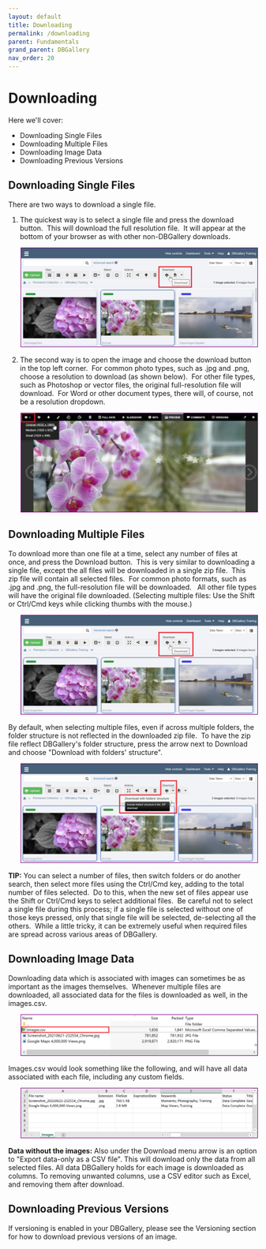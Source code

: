 ```yaml
---
layout: default
title: Downloading
permalink: /downloading
parent: Fundamentals
grand_parent: DBGallery
nav_order: 20
---
```


# Downloading

Here we'll cover:
- Downloading Single Files
- Downloading Multiple Files
- Downloading Image Data
- Downloading Previous Versions

## Downloading Single Files
There are two ways to download a single file.

1) The quickest way is to select a single file and press the download button.  This will download the full resolution file.  It will appear at the bottom of your browser as with other non-DBGallery downloads.

<p style="margin-left: 5%;"><img style="border: 1px solid purple;" src="/assets/Download-Single-Gallery.jpg" alt="Download Single File - Gallery"/></p>


2) The second way is to open the image and choose the download button in the top left corner.  For common photo types, such as .jpg and .png, choose a resolution to download (as shown below).  For other file types, such as Photoshop or vector files, the original full-resolution file will download.  For Word or other document types, there will, of course, not be a resolution dropdown.

<p style="margin-left: 5%;"><img style="border: 1px solid purple;" src="/assets/Download-Single-Preview.jpg" alt="Download Single File - Preview"/></p>

## Downloading Multiple Files
To download more than one file at a time, select any number of files at once, and press the Download button.  This is very similar to downloading a single file, except the all files will be downloaded in a single zip file.  This zip file will contain all selected files.  For common photo formats, such as .jpg and .png, the full-resolution file will be downloaded.   All other file types will have the original file downloaded.  (Selecting multiple files: Use the Shift or Ctrl/Cmd keys while clicking thumbs with the mouse.)

<p style="margin-left: 5%;"><img style="border: 1px solid purple;" src="/assets/Download-Multiple-Gallery.png" alt="Download Multiple Files - Gallery"/></p>

By default, when selecting multiple files, even if across multiple folders, the folder structure is not reflected in the downloaded zip file.  To have the zip file reflect DBGallery's folder structure, press the arrow next to Download and choose "Download with folders' structure".  

<p style="margin-left: 5%;"><img style="border: 1px solid purple;" src="/assets/Download-Multiple-PreserveStructure.png" alt="Download Multiple Files - Preserve Folder Structure"/></p>

**TIP:** You can select a number of files, then switch folders or do another search, then select more files using the Ctrl/Cmd key, adding to the total number of files selected.  Do to this, when the new set of files appear use the Shift or Ctrl/Cmd keys to select additional files.  Be careful not to select a single file during this process; if a single file is selected without one of those keys pressed, only that single file will be selected, de-selecting all the others.  While a little tricky, it can be extremely useful when required files are spread across various areas of DBGallery. 


## Downloading Image Data
Downloading data which is associated with images can sometimes be as important as the images themselves.  Whenever multiple files are downloaded, all associated data for the files is downloaded as well, in the images.csv.

<p style="margin-left: 5%;"><img style="border: 1px solid purple;" src="/assets/Download-zip-sample.png" alt="Download Multiple Files - Zip Sample"/></p>

Images.csv would look something like the following, and will have all data associated with each file, including any custom fields.

<p style="margin-left: 5%;"><img style="border: 1px solid purple;" src="/assets/Download-csv-sample.png" alt="Download Multiple Files - CSV Sample"/></p>

**Data without the images:** Also under the Download menu arrow is an option to "Export data-only as a CSV file".  This will download only the data from all selected files.  All data DBGallery holds for each image is downloaded as columns.  To removing unwanted columns, use a CSV editor such as Excel, and removing them after download.  

## Downloading Previous Versions
If versioning is enabled in your DBGallery, please see the Versioning section for how to download previous versions of an image.